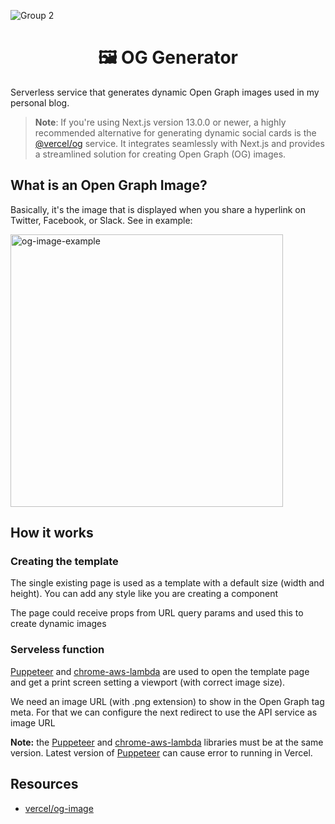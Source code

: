 ![Group 2](https://user-images.githubusercontent.com/20569339/190876073-514a6e82-60b1-423e-8a66-3430d1eb8c6d.jpeg)


<h1 align="center">🖼️ OG Generator</h1>

Serverless service that generates dynamic Open Graph images used in my personal blog.

> **Note**: If you're using Next.js version 13.0.0 or newer, a highly recommended alternative for generating dynamic social cards is the [@vercel/og](https://vercel.com/blog/introducing-vercel-og-image-generation-fast-dynamic-social-card-images) service. It integrates seamlessly with Next.js and provides a streamlined solution for creating Open Graph (OG) images.


## What is an Open Graph Image?

Basically, it's the image that is displayed when you share a hyperlink on Twitter, Facebook, or Slack. See in example:

<img width="436" alt="og-image-example" src="https://user-images.githubusercontent.com/20569339/190873818-b0dd1932-4a87-44ba-845d-4f04acfc505a.png">

## How it works

### Creating the template

The single existing page is used as a template with a default size (width and height). You can add any style like you are creating a component

The page could receive props from URL query params and used this to create dynamic images

### Serveless function

[Puppeteer](https://github.com/puppeteer/puppeteer) and [chrome-aws-lambda](https://github.com/alixaxel/chrome-aws-lambda) are used to open the template page and get a print screen setting a viewport (with correct image size).

We need an image URL (with .png extension) to show in the Open Graph tag meta. For that we can configure the next redirect to use the API service as image URL

**Note:** the [Puppeteer](https://github.com/puppeteer/puppeteer) and [chrome-aws-lambda](https://github.com/alixaxel/chrome-aws-lambda) libraries must be at the same version. Latest version of [Puppeteer](https://github.com/puppeteer/puppeteer) can cause error to running in Vercel.

## Resources

- [vercel/og-image](https://github.com/vercel/og-image)
